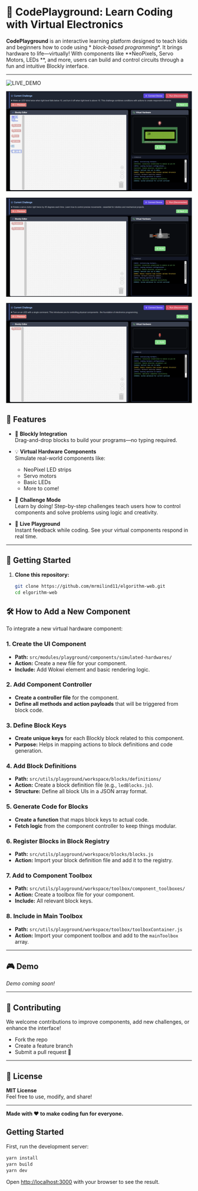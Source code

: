 # 🔧 CodePlayground: Learn Coding with Virtual Electronics

**CodePlayground** is an interactive learning platform designed to teach kids and beginners how to code using *
*block-based programming**. It brings hardware to life—virtually! With components like **NeoPixels, Servo Motors, LEDs
**, and more, users can build and control circuits through a fun and intuitive Blockly interface.

---

![LIVE_DEMO](./public/images/ss1.png)

![LIVE_DEMO](./public/images/ss2.png)

![LIVE_DEMO](./public/images/ss3.png)

![LIVE_DEMO](./public/images/ss4.png)

## 🌟 Features

- 🧱 **Blockly Integration**  
  Drag-and-drop blocks to build your programs—no typing required.

- 💡 **Virtual Hardware Components**  
  Simulate real-world components like:
    - NeoPixel LED strips
    - Servo motors
    - Basic LEDs
    - More to come!

- 🎯 **Challenge Mode**  
  Learn by doing! Step-by-step challenges teach users how to control components and solve problems using logic and
  creativity.

- 🧪 **Live Playground**  
  Instant feedback while coding. See your virtual components respond in real time.

---

## 🚀 Getting Started

1. **Clone this repository:**
   ```bash
   git clone https://github.com/mrmilind11/elgorithm-web.git
   cd elgorithm-web

## 🛠️ How to Add a New Component

To integrate a new virtual hardware component:

### 1. Create the UI Component

- **Path:** `src/modules/playground/components/simulated-hardwares/`
- **Action:** Create a new file for your component.
- **Include:** Add Wokwi element and basic rendering logic.

### 2. Add Component Controller

- **Create a controller file** for the component.
- **Define all methods and action payloads** that will be triggered from block code.

### 3. Define Block Keys

- **Create unique keys** for each Blockly block related to this component.
- **Purpose:** Helps in mapping actions to block definitions and code generation.

### 4. Add Block Definitions

- **Path:** `src/utils/playground/workspace/blocks/definitions/`
- **Action:** Create a block definition file (e.g., `ledBlocks.js`).
- **Structure:** Define all block UIs in a JSON array format.

### 5. Generate Code for Blocks

- **Create a function** that maps block keys to actual code.
- **Fetch logic** from the component controller to keep things modular.

### 6. Register Blocks in Block Registry

- **Path:** `src/utils/playground/workspace/blocks/blocks.js`
- **Action:** Import your block definition file and add it to the registry.

### 7. Add to Component Toolbox

- **Path:** `src/utils/playground/workspace/toolbox/component_toolboxes/`
- **Action:** Create a toolbox file for your component.
- **Include:** All relevant block keys.

### 8. Include in Main Toolbox

- **Path:** `src/utils/playground/workspace/toolbox/toolboxContainer.js`
- **Action:** Import your component toolbox and add to the `mainToolbox` array.

---

## 🎮 Demo

_Demo coming soon!_

---

## 🤝 Contributing

We welcome contributions to improve components, add new challenges, or enhance the interface!

- Fork the repo
- Create a feature branch
- Submit a pull request 🚀

---

## 📄 License

**MIT License**  
Feel free to use, modify, and share!

---

**Made with ❤️ to make coding fun for everyone.**

## Getting Started

First, run the development server:

```bash
yarn install 
yarn build
yarn dev 
```

Open [http://localhost:3000](http://localhost:3000) with your browser to see the result.


